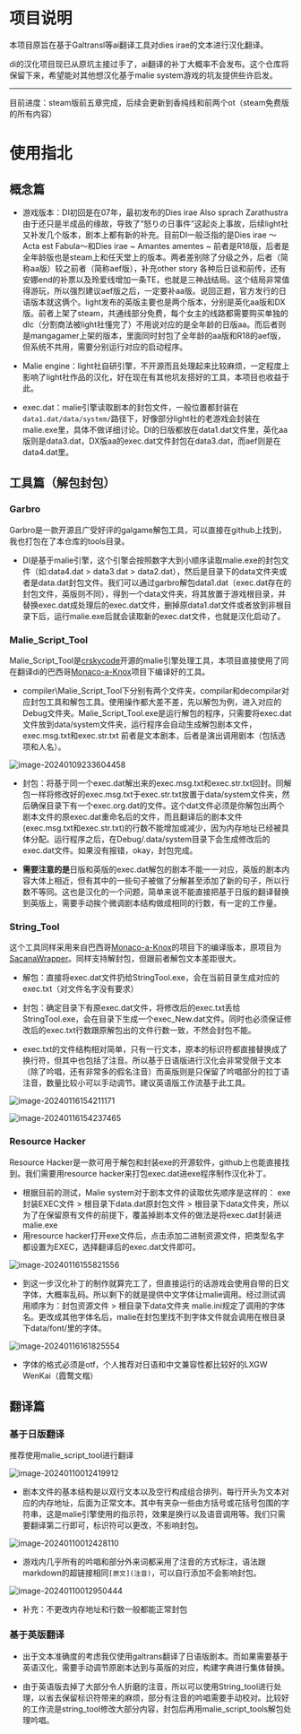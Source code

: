 # 项目说明

本项目原旨在基于Galtransl等ai翻译工具对dies irae的文本进行汉化翻译。

di的汉化项目现已从原坑主接过手了，ai翻译的补丁大概率不会发布。这个仓库将保留下来，希望能对其他想汉化基于malie system游戏的坑友提供些许启发。

---
目前进度：steam版前五章完成，后续会更新到香纯线和前两个ot（steam免费版的所有内容）

# 使用指北

## 概念篇

- 游戏版本：DI初回是在07年，最初发布的Dies irae Also sprach Zarathustra由于还只是半成品的缘故，导致了“怒りの日事件”这起炎上事故，后续light社又补发几个版本，剧本上都有新的补充。目前DI一般泛指的是Dies irae ～Acta est Fabula～和Dies irae ~ Amantes amentes ~ 前者是R18版，后者是全年龄版也是steam上和任天堂上的版本。两者差别除了分级之外，后者（简称aa版）较之前者（简称aef版），补充other story 各种后日谈和前传，还有安娜end的补票以及玲爱线增加一条TE，也就是三神战结局。这个结局非常值得游玩，所以强烈建议aef版之后，一定要补aa版。说回正题，官方发行的日语版本就这俩个。light发布的英版主要也是两个版本，分别是英化aa版和DX版。前者上架了steam，共通线部分免费，每个女主的线路都需要购买单独的dlc（分割商法被light社懂完了）不用说对应的是全年龄的日版aa。而后者则是mangagamer上架的版本，里面同时封包了全年龄的aa版和R18的aef版，但系统不共用，需要分别运行对应的启动程序。



- Malie engine：light社自研引擎，不开源而且处理起来比较麻烦，一定程度上影响了light社作品的汉化，好在现在有其他坑友搭好的工具，本项目也收益于此。



- exec.dat：malie引擎读取剧本的封包文件，一般位置都封装在`data1.dat/data/system/`路径下，好像部分light社的老游戏会封装在malie.exe里，具体不做详细讨论。DI的日版都放在data1.dat文件里，英化aa版则是data3.dat，DX版aa的exec.dat文件封包在data3.dat，而aef则是在data4.dat里。



## 工具篇（解包封包）



### Garbro

Garbro是一款开源且广受好评的galgame解包工具，可以直接在github上找到，我也打包在了本仓库的tools目录。

- DI是基于malie引擎，这个引擎会按照数字大到小顺序读取malie.exe的封包文件（如:data4.dat > data3.dat > data2.dat），然后是目录下的data文件夹或者是data.dat封包文件。我们可以通过garbro解包data1.dat（exec.dat存在的封包文件，英版则不同），得到一个data文件夹，将其放置于游戏根目录，并替换exec.dat成处理后的exec.dat文件，删掉原data1.dat文件或者放到非根目录下后，运行malie.exe后就会读取新的exec.dat文件，也就是汉化启动了。



### Malie_Script_Tool

Malie_Script_Tool是[crskycode](https://github.com/crskycode/Malie_Script_Tool)开源的malie引擎处理工具，本项目直接使用了同在翻译di的巴西哥[Monaco-a-Knox](https://github.com/Monaco-a-Knox/Dia-da-Ira)项目下编译好的工具。



- compiler\Malie_Script_Tool下分别有两个文件夹，compilar和decompilar对应封包工具和解包工具。使用操作都大差不差，先以解包为例，进入对应的Debug文件夹。Malie_Script_Tool.exe是运行解包的程序，只需要将exec.dat文件放到data/system文件夹，运行程序会自动生成解包剧本文件，exec.msg.txt和exec.str.txt 前者是文本剧本，后者是演出调用剧本（包括选项和人名）。

![image-20240109233604458](README.assets/image-20240109233604458.png)



- 封包：将基于同一个exec.dat解出来的exec.msg.txt和exec.str.txt回封。同解包一样将修改好的exec.msg.txt于exec.str.txt放置于data/system文件夹，然后确保目录下有一个exec.org.dat的文件。这个dat文件必须是你解包出两个剧本文件的原exec.dat重命名后的文件，而且翻译后的剧本文件(exec.msg.txt和exec.str.txt)的行数不能增加或减少，因为内存地址已经被具体分配。运行程序之后，在Debug/.data/system目录下会生成修改后的exec.dat文件。如果没有报错，okay，封包完成。

- **需要注意的是**日版和英版的exec.dat解包的剧本不能一一对应，英版的剧本内容大体上相近，但有其中的一些句子被做了分解甚至添加了新的句子，所以行数不等同。这也是汉化的一个问题，简单来说不能直接把基于日版的翻译替换到英版上，需要手动挨个微调剧本结构做成相同的行数，有一定的工作量。



### String_Tool



这个工具同样采用来自巴西哥[Monaco-a-Knox](https://github.com/Monaco-a-Knox/Dia-da-Ira)的项目下的编译版本，原项目为[SacanaWrapper](https://github.com/marcussacana/SacanaWrapper)。同样支持解封包，但跟前者解包文本差距很大。

- 解包：直接将exec.dat文件扔给StringTool.exe，会在当前目录生成对应的exec.txt（对文件名字没有要求）

- 封包：确定目录下有原exec.dat文件，将修改后的exec.txt丢给StringTool.exe，会在目录下生成一个exec_New.dat文件。同时也必须保证修改后的exec.txt行数跟原解包出的文件行数一致，不然会封包不能。

- exec.txt的文件结构相对简单，只有一行文本，原本的标识符都直接替换成了换行符，但其中也包括了注音。所以基于日语版进行汉化会非常受限于文本（除了吟唱，还有非常多的假名注音）而英版则是只保留了吟唱部分的拉丁语注音，数量比较小可以手动调节。建议英语版工作流基于此工具。

![image-20240116154211171](README.assets/image-20240116154211171.png)

![image-20240116154237465](README.assets/image-20240116154237465.png)



### Resource Hacker

Resource Hacker是一款可用于解包和封装exe的开源软件，github上也能直接找到。我们需要用resource hacker来打包exec.dat进exe程序制作汉化补丁。

- 根据目前的测试，Malie system对于剧本文件的读取优先顺序是这样的： exe封装EXEC文件 > 根目录下data.dat原封包文件 > 根目录下data文件夹，所以为了在保留原有文件的前提下，覆盖掉剧本文件的做法是将exec.dat封装进malie.exe
- 用resource hacker打开exe文件后，点击添加二进制资源文件，把类型名字都设置为EXEC，选择翻译后的exec.dat文件即可。

![image-20240116155821556](README.assets/image-20240116155821556.png)

- 到这一步汉化补丁的制作就算完工了，但直接运行的话游戏会使用自带的日文字体，大概率乱码。所以剩下的就是提供中文字体让malie调用。经过测试调用顺序为：封包资源文件 > 根目录下data文件夹 malie.ini规定了调用的字体名。更改成其他字体名后，malie在封包里找不到字体文件就会调用在根目录下data/font/里的字体。

![image-20240116161825554](README.assets/image-20240116161825554.png)

- 字体的格式必须是otf，个人推荐对日语和中文兼容性都比较好的LXGW WenKai（霞鹜文楷）

## 翻译篇

### 基于日版翻译



推荐使用malie_script_tool进行翻译

![image-20240110012419912](README.assets/image-20240110012419912.png)

- 剧本文件的基本结构是以双行文本以及空行构成组合排列，每行开头为文本对应的内存地址，后面为正常文本。其中有夹杂一些由方括号或花括号包围的字符串，这是malie引擎使用的指示符，效果是换行以及语音调用等。我们只需要翻译第二行即可，标识符可以更改，不影响封包。

![image-20240110012428110](README.assets/image-20240110012428110.png)

- 游戏内几乎所有的吟唱和部分外来词都采用了注音的方式标注，语法跟markdown的超链接相同`[原文](注音)`，可以自行添加不会影响封包。

![image-20240110012950444](README.assets/image-20240110012950444.png)
- 补充：不更改内存地址和行数一般都能正常封包



### 基于英版翻译

- 出于文本准确度的考虑我仅使用galtrans翻译了日语版剧本。而如果需要基于英语汉化，需要手动调节原剧本达到与英版的对应，构建字典进行集体替换。

- 由于英语版去掉了大部分令人折磨的注音，所以可以使用String_tool进行处理，以省去保留标识符带来的麻烦，部分有注音的吟唱需要手动校对。比较好的工作流是string_tool修改大部分内容，封包后再用malie_script_tools解包处理吟唱。

> 
